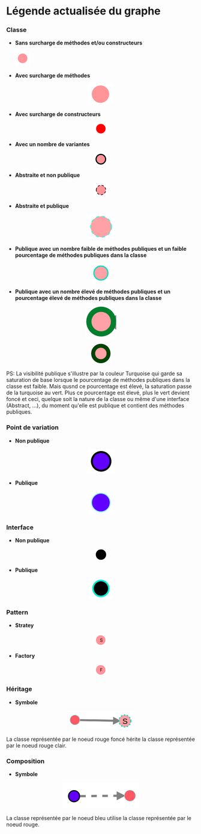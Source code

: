 # Légende actualisée du graphe

### Classe
* **Sans surcharge de méthodes et/ou constructeurs**

    <img src="./readme_files/class.png"/>

* **Avec surcharge de méthodes**
<p align="center">
    <img src="./readme_files/class_method_overload.png"/>
</p>

* **Avec surcharge de constructeurs**
<p align="center">
    <img src="./readme_files/class_constructor_overloads.png"/>
</p>

* **Avec un nombre de variantes**
<p align="center">
    <img src="./readme_files/class_variants.png"/>
</p>

* **Abstraite et non publique**
<p align="center">
    <img src="./readme_files/class_abstract.png"/>
</p>

* **Abstraite et publique**
<p align="center">
    <img src="./readme_files/abstract_public.png"/>
</p>

* **Publique avec un nombre faible de méthodes publiques et un faible pourcentage de méthodes publiques dans la classe**
<p align="center">
    <img src="./readme_files/class_public_green_light.png"/>
</p>

* **Publique avec un nombre élevé de méthodes publiques et un pourcentage élevé de méthodes publiques dans la classe**
<p align="center">
    <img src="./readme_files/class_public_green.png"/>
</p>
<p align="center">
    <img src="./readme_files/class_public_green_more.png"/>
</p>

PS: La visibilité publique s'illustre par la couleur Turquoise qui garde sa saturation de base lorsque le pourcentage de méthodes publiques dans la classe est faible.
Mais qusnd ce pourcentage est élevé, la saturation passe de la turquoise au vert.
Plus ce pourcentage est élevé, plus le vert devient foncé et ceci, quelque soit la nature de la classe ou même d'une interface (Abstract, ...), du moment qu'elle est publique et contient des méthodes publiques. 

### Point de variation
* **Non publique**
<p align="center">
    <img src="./readme_files/variant_non_public.png"/>
</p>

* **Publique**
<p align="center">
    <img src="./readme_files/variant_public.png"/>
</p>

### Interface
* **Non publique**
<p align="center">
    <img src="./readme_files/interface.png"/>
</p>

* **Publique**
<p align="center">
    <img src="./readme_files/interface_public.png"/>
</p>
       
### Pattern
* **Stratey**
<p align="center">
    <img src="./readme_files/strategy.png"/>
</p>

* **Factory**
<p align="center">
    <img src="./readme_files/factory.png"/>
</p>

### Héritage
* **Symbole**
<p align="center">
    <img src="./readme_files/inheritance.png"/>
</p>
La classe représentée par le noeud rouge foncé hérite la classe représentée par le noeud rouge clair.

### Composition
* **Symbole**
<p align="center">
    <img src="./readme_files/composition.png"/>
</p>
La classe représentée par le noeud bleu utilise la classe représentée par le noeud rouge. 